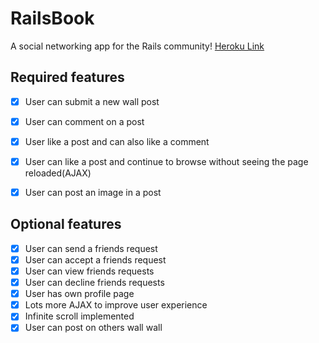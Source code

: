 # RailsBook

A social networking app for the Rails community!
[Heroku Link](https://rails-buuk.herokuapp.com/)

## Required features

- [x] User can submit a new wall post
- [x] User can comment on a post
- [x] User like a post and can also like a comment
- [x] User can like a post and continue to browse without seeing the page reloaded(AJAX)
- [x] User can post an image in a post


## Optional features

- [x] User can send a friends request
- [x] User can accept a friends request
- [x] User can view friends requests
- [x] User can decline friends requests
- [x] User has own profile page
- [x] Lots more AJAX to improve user experience
- [x] Infinite scroll implemented
- [x] User can post on others wall wall
